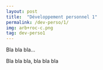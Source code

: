 ```yaml
---
layout: post
title:  "Développement personnel 1"
permalink: /dev-perso/1/
img: arb+roc-c.png
tag: dev-perso1
---
```

Bla bla bla...

Bla bla bla, bla bla bla
